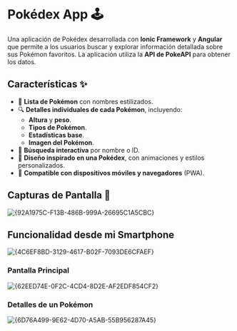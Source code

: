 # Pokédex App 🕹️

Una aplicación de Pokédex desarrollada con **Ionic Framework** y **Angular** que permite a los usuarios buscar y explorar información detallada sobre sus Pokémon favoritos. La aplicación utiliza la **API de PokeAPI** para obtener los datos.

## Características ✨

- 📜 **Lista de Pokémon** con nombres estilizados.
- 🔍 **Detalles individuales de cada Pokémon**, incluyendo:
  - **Altura** y **peso**.
  - **Tipos de Pokémon**.
  - **Estadísticas base**.
  - **Imagen del Pokémon**.
- 🔎 **Búsqueda interactiva** por nombre o ID.
- 🎨 **Diseño inspirado en una Pokédex**, con animaciones y estilos personalizados.
- 📱 **Compatible con dispositivos móviles y navegadores** (PWA).

## Capturas de Pantalla 📸
![{92A1975C-F13B-486B-999A-26695C1A5CBC}](https://github.com/user-attachments/assets/a4654d45-bd0c-48c6-a8b7-545b5a6a73d3)

## Funcionalidad desde mi Smartphone
![{4C6EF8BD-3129-4617-B02F-7093DE6CFAEF}](https://github.com/user-attachments/assets/2fc7a85c-38d9-4faa-b3bd-4e82628ca5ba)

### Pantalla Principal

![{62EED74E-0F2C-4CD4-8D2E-AF2EDF854CF2}](https://github.com/user-attachments/assets/0fa6a87a-2a82-4926-8298-dc7c133515fb)

### Detalles de un Pokémon

![{6D76A499-9E62-4D70-A5AB-55B956287A45}](https://github.com/user-attachments/assets/0c7560dc-0b72-4dd0-8310-6c37601f6672)
